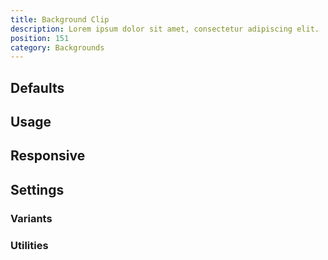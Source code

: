 ```yaml
---
title: Background Clip
description: Lorem ipsum dolor sit amet, consectetur adipiscing elit.
position: 151
category: Backgrounds
---
```


## Defaults

<TableGenerateCommon 
  :rules="{
    'bg-clip-border': ['background-clip: border-box;'],
    'bg-clip-padding': ['background-clip: padding-box;'],
    'bg-clip-content': ['background-clip: content-box;'],
    'bg-clip-text': ['background-clip: text;'],
}"></TableGenerateCommon>

## Usage

## Responsive

## Settings

### Variants

### Utilities
